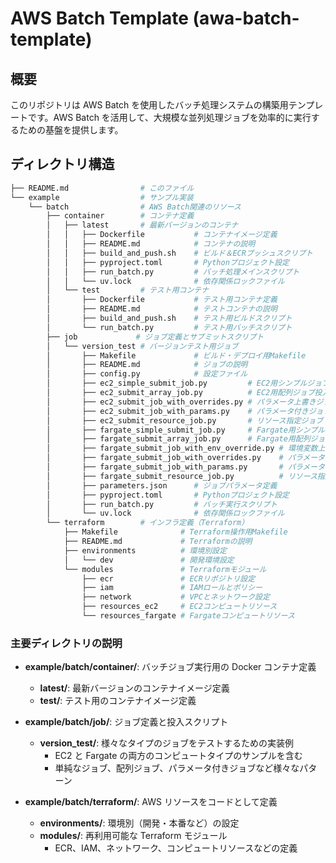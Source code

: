 # AWS Batch Template (awa-batch-template)

## 概要

このリポジトリは AWS Batch を使用したバッチ処理システムの構築用テンプレートです。AWS Batch を活用して、大規模な並列処理ジョブを効率的に実行するための基盤を提供します。

## ディレクトリ構造

```bash
├── README.md                # このファイル
└── example                  # サンプル実装
    └── batch                # AWS Batch関連のリソース
        ├── container        # コンテナ定義
        │   ├── latest       # 最新バージョンのコンテナ
        │   │   ├── Dockerfile           # コンテナイメージ定義
        │   │   ├── README.md            # コンテナの説明
        │   │   ├── build_and_push.sh    # ビルド＆ECRプッシュスクリプト
        │   │   ├── pyproject.toml       # Pythonプロジェクト設定
        │   │   ├── run_batch.py         # バッチ処理メインスクリプト
        │   │   └── uv.lock              # 依存関係ロックファイル
        │   └── test         # テスト用コンテナ
        │       ├── Dockerfile           # テスト用コンテナ定義
        │       ├── README.md            # テストコンテナの説明
        │       ├── build_and_push.sh    # テスト用ビルドスクリプト
        │       └── run_batch.py         # テスト用バッチスクリプト
        ├── job             # ジョブ定義とサブミットスクリプト
        │   └── version_test # バージョンテスト用ジョブ
        │       ├── Makefile             # ビルド・デプロイ用Makefile
        │       ├── README.md            # ジョブの説明
        │       ├── config.py            # 設定ファイル
        │       ├── ec2_simple_submit_job.py         # EC2用シンプルジョブ投入
        │       ├── ec2_submit_array_job.py          # EC2用配列ジョブ投入
        │       ├── ec2_submit_job_with_overrides.py # パラメータ上書きジョブ
        │       ├── ec2_submit_job_with_params.py    # パラメータ付きジョブ
        │       ├── ec2_submit_resource_job.py       # リソース指定ジョブ
        │       ├── fargate_simple_submit_job.py     # Fargate用シンプルジョブ
        │       ├── fargate_submit_array_job.py      # Fargate用配列ジョブ
        │       ├── fargate_submit_job_with_env_override.py # 環境変数上書き
        │       ├── fargate_submit_job_with_overrides.py    # パラメータ上書き
        │       ├── fargate_submit_job_with_params.py       # パラメータ付き
        │       ├── fargate_submit_resource_job.py          # リソース指定
        │       ├── parameters.json      # ジョブパラメータ定義
        │       ├── pyproject.toml       # Pythonプロジェクト設定
        │       ├── run_batch.py         # バッチ実行スクリプト
        │       └── uv.lock              # 依存関係ロックファイル
        └── terraform        # インフラ定義（Terraform）
            ├── Makefile              # Terraform操作用Makefile
            ├── README.md             # Terraformの説明
            ├── environments          # 環境別設定
            │   └── dev               # 開発環境設定
            └── modules               # Terraformモジュール
                ├── ecr               # ECRリポジトリ設定
                ├── iam               # IAMロールとポリシー
                ├── network           # VPCとネットワーク設定
                ├── resources_ec2     # EC2コンピュートリソース
                └── resources_fargate # Fargateコンピュートリソース
```

### 主要ディレクトリの説明

- **example/batch/container/**: バッチジョブ実行用の Docker コンテナ定義

  - **latest/**: 最新バージョンのコンテナイメージ定義
  - **test/**: テスト用のコンテナイメージ定義

- **example/batch/job/**: ジョブ定義と投入スクリプト

  - **version_test/**: 様々なタイプのジョブをテストするための実装例
    - EC2 と Fargate の両方のコンピュートタイプのサンプルを含む
    - 単純なジョブ、配列ジョブ、パラメータ付きジョブなど様々なパターン

- **example/batch/terraform/**: AWS リソースをコードとして定義
  - **environments/**: 環境別（開発・本番など）の設定
  - **modules/**: 再利用可能な Terraform モジュール
    - ECR、IAM、ネットワーク、コンピュートリソースなどの定義
